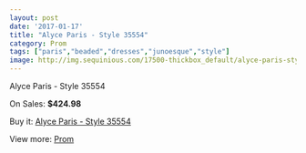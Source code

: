 ```yaml
---
layout: post
date: '2017-01-17'
title: "Alyce Paris - Style 35554"
category: Prom
tags: ["paris","beaded","dresses","junoesque","style"]
image: http://img.sequinious.com/17500-thickbox_default/alyce-paris-style-35554.jpg
---
```

Alyce Paris - Style 35554

On Sales: **$424.98**
<a href="https://www.sequinious.com/prom/8253-alyce-paris-style-35554.html"><amp-img layout="responsive" width="600" height="600" src="//img.sequinious.com/17500-thickbox_default/alyce-paris-style-35554.jpg" alt="Alyce Paris - Style 35554 0" /></a>
<a href="https://www.sequinious.com/prom/8253-alyce-paris-style-35554.html"><amp-img layout="responsive" width="600" height="600" src="//img.sequinious.com/17502-thickbox_default/alyce-paris-style-35554.jpg" alt="Alyce Paris - Style 35554 1" /></a>
<a href="https://www.sequinious.com/prom/8253-alyce-paris-style-35554.html"><amp-img layout="responsive" width="600" height="600" src="//img.sequinious.com/17501-thickbox_default/alyce-paris-style-35554.jpg" alt="Alyce Paris - Style 35554 2" /></a>

Buy it: [Alyce Paris - Style 35554](https://www.sequinious.com/prom/8253-alyce-paris-style-35554.html "Alyce Paris - Style 35554")

View more: [Prom](https://www.sequinious.com/7-prom "Prom")